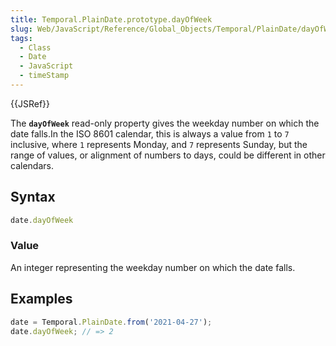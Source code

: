 ```yaml
---
title: Temporal.PlainDate.prototype.dayOfWeek
slug: Web/JavaScript/Reference/Global_Objects/Temporal/PlainDate/dayOfWeek
tags:
  - Class
  - Date
  - JavaScript
  - timeStamp
---
```

{{JSRef}}

The **`dayOfWeek`** read-only property gives the weekday number on which the
date falls.In the ISO 8601 calendar, this is always a value from `1` to `7`
inclusive, where `1` represents Monday, and `7` represents Sunday, but the range
of values, or alignment of numbers to days, could be different in other
calendars.

## Syntax

```js
date.dayOfWeek
```

### Value

An integer representing the weekday number on which the date falls.

## Examples

```js
date = Temporal.PlainDate.from('2021-04-27');
date.dayOfWeek; // => 2
```
